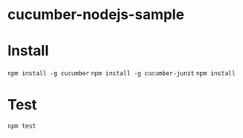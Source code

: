 # cucumber-nodejs-sample

# Install
`npm install -g cucumber`
`npm install -g cucumber-junit`
`npm install`


# Test
`npm test`
